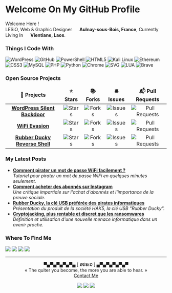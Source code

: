 <h1>Welcome On My GitHub Profile</h1>

<p>
Welcome Here !
</br>
LESiO, Web & Graphic Designer <img src="https://cdn-icons-png.flaticon.com/512/197/197560.png" width="15"/> <b>Aulnay-sous-Bois, France</b>, Currently Living In <img src="https://cdn-icons-png.flaticon.com/512/197/197568.png" width="15"/> <b>Vientiane, Laos</b>.<br>
</p>

<h3>Things I Code With</h3>
<p>
<img alt="WordPress" src="https://img.shields.io/badge/-WordPress-0073aa?style=flat-square&logo=wordpress&logoColor=white">
<img alt="GitHub" src="https://img.shields.io/badge/-GitHub-0f0a0a?style=flat-square&logo=github&logoColor=white">
<img alt="PowerShell" src="https://img.shields.io/badge/-PowerShell-1e7dcd?style=flat-square&logo=powershell&logoColor=white">
<img alt="HTML5" src="https://img.shields.io/badge/-HTML5-e64b23?style=flat-square&logo=html5&logoColor=white">
<img alt="Kali Linux" src="https://img.shields.io/badge/-Kali%20Linux-377df0?style=flat-square&logo=kali%20linux&logoColor=white">
<img alt="Ethereum" src="https://img.shields.io/badge/-Ethereum-373737?style=flat-square&logo=ethereum&logoColor=white">
<img alt="CSS3" src="https://img.shields.io/badge/-CSS3-284be6?style=flat-square&logo=css3&logoColor=white">
<img alt="MySQL" src="https://img.shields.io/badge/-MySQL-e69100?style=flat-square&logo=mysql&logoColor=white">
<img alt="PHP" src="https://img.shields.io/badge/-PHP-787db4?style=flat-square&logo=php&logoColor=white">
<img alt="Python" src="https://img.shields.io/badge/-Python-ffd241?style=flat-square&logo=python&logoColor=white">
<img alt="Chrome" src="https://img.shields.io/badge/-Chrome-4187f5?style=flat-square&logo=googlechrome&logoColor=white">
<img alt="SVG" src="https://img.shields.io/badge/-SVG-ffb437?style=flat-square&logo=svg&logoColor=white">
<img alt="LUA" src="https://img.shields.io/badge/-LUA-000082?style=flat-square&logo=lua&logoColor=white">
<img alt="Brave" src="https://img.shields.io/badge/-Brave-ff2d0f?style=flat-square&logo=brave&logoColor=white">
</p>

<h3>Open Source Projects</h3>

<table>
<thead align="center">
<tr border: none;>
<td><b>🎁 Projects</b></td>
<td><b>⭐ Stars</b></td>
<td><b>📚 Forks</b></td>
<td><b>🛎 Issues</b></td>
<td><b>📬 Pull Requests</b></td>

</tr>
</thead>
<tbody>

<tr align="center">
<td><a href="https://github.com/FreeLesio/WordPress-Silent-Backdoor"><b>WordPress Silent Backdoor</b></a></td>
<td><img alt="Stars" src="https://img.shields.io/github/stars/freelesio/wordpress-silent-backdoor?style=flat-square&labelColor=323c41"></td>
<td><img alt="Forks" src="https://img.shields.io/github/forks/freelesio/wordpress-silent-backdoor?style=flat-square&labelColor=323c41"></td>
<td><img alt="Issues" src="https://img.shields.io/github/issues/freelesio/wordpress-silent-backdoor?style=flat-square&labelColor=323c41"></td>
<td><img alt="Pull Requests" src="https://img.shields.io/github/issues-pr/freelesio/wordpress-silent-backdoor?style=flat-square&labelColor=323c41"/></td>
</tr>

<tr align="center">
<td><a href="https://github.com/FreeLesio/WiFi-Evasion"><b>WiFi Evasion</b></a></td>
<td><img alt="Stars" src="https://img.shields.io/github/stars/freelesio/wifi-evasion?style=flat-square&labelColor=323c41"></td>
<td><img alt="Forks" src="https://img.shields.io/github/forks/freelesio/wifi-evasion?style=flat-square&labelColor=323c41"></td>
<td><img alt="Issues" src="https://img.shields.io/github/issues/freelesio/wifi-evasion?style=flat-square&labelColor=323c41"></td>
<td><img alt="Pull Requests" src="https://img.shields.io/github/issues-pr/freelesio/wifi-evasion?style=flat-square&labelColor=323c41"/></td>
</tr>

<tr align="center">
<td><a href="https://github.com/FreeLesio/Rubber-Ducky-Reverse-Shell"><b>Rubber Ducky Reverse Shell</b></a></td>
<td><img alt="Stars" src="https://img.shields.io/github/stars/freelesio/rubber-ducky-reverse-shell?style=flat-square&labelColor=323c41"></td>
<td><img alt="Forks" src="https://img.shields.io/github/forks/freelesio/rubber-ducky-reverse-shell?style=flat-square&labelColor=323c41"></td>
<td><img alt="Issues" src="https://img.shields.io/github/issues/freelesio/rubber-ducky-reverse-shell?style=flat-square&labelColor=323c41"></td>
<td><img alt="Pull Requests" src="https://img.shields.io/github/issues-pr/freelesio/rubber-ducky-reverse-shell?style=flat-square&labelColor=323c41"></td>

</tr>
</tbody>
</table>

<h3>My Latest Posts</h3>

<ul>

<li>
<a href="https://lesio.fr/comment-pirater-un-mot-de-passe-wifi-facilement/"><b>Comment pirater un mot de passe WiFi facilement ?</b></a>
<br>
<i>Tutoriel pour pirater un mot de passe WiFi en quelques minutes seulement.</i>
</li>

<li>
<a href="https://lesio.fr/comment-acheter-des-abonnes-sur-instagram/"><b>Comment acheter des abonnés sur Instagram</b></a>
<br>
<i>Une critique impartiale sur l'achat d'abonnés et l'importance de la preuve sociale.</i>
</li>

<li>
<a href="https://lesio.fr/rubber-ducky-la-cle-usb-des-pirates/"><b>Rubber Ducky, la clé USB préférée des pirates informatiques</b></a>
<br>
<i>Présentation du produit de la société HAK5, la clé USB "Rubber Ducky".</i>
</li>

<li>
<a href="https://lesio.fr/cryptojacking-plus-rentable-et-discret-que-les-ransomwares/"><b>Cryptojacking, plus rentable et discret que les ransomwares</b></a>
<br>
<i>Définition et utilisation d'une nouvelle menace informatique dans un avenir proche.</i>
</li>

</ul>

<h3>Where To Find Me</h3>

<p>
<a href="https://github.com/freelesio" target="_blank"><img src="https://img.shields.io/badge/github-%230f0a0a.svg?&style=for-the-badge&logo=github&logoColor=white"/></a>
<a href="https://instagram.com/lesio.graphiste" target="_blank"><img src="https://img.shields.io/badge/Instagram-%23dc4178.svg?&style=for-the-badge&logo=instagram&logoColor=white"/></a>
<a href="https://linkedin.com/in/emilio-savoie" target="_blank"><img src="https://img.shields.io/badge/linkedin-%230564c3.svg?&style=for-the-badge&logo=linkedin&logoColor=white"/></a>
<a href="https://lesio.fr" target="_blank"><img src="https://img.shields.io/badge/WebSite-%23F03C14.svg?&style=for-the-badge&logo=react&logoColor=white"/></a>
</p>

---------------
<p align="center">
▀▄▀▄▀▄▀▄▀▄ [ 𝕷𝕰𝕾𝖎𝕺 ] ▄▀▄▀▄▀▄▀▄▀
<br>
« The quiter you become, the more you are able to hear. »
<br>
<a href="https://lesio.fr/contact">Contact Me</a>
</p>
<p align="center">
<img src="https://img.shields.io/badge/CONTAINS-TASTY%20SPAGHETTI%20CODE-f5e6c8">
<img src="https://img.shields.io/badge/POWERED%20BY-BLACK%20MAGIC-6e0555">
<img src="https://img.shields.io/badge/WORKS%20ON-MY%20MACHINE-f03c14">
</p>
